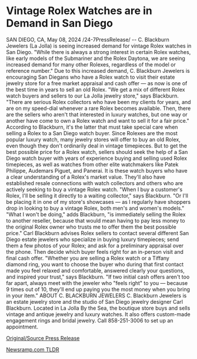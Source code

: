 # Vintage Rolex Watches are in Demand in San Diego

SAN DIEGO, CA, May 08, 2024 /24-7PressRelease/ -- C. Blackburn Jewelers (La Jolla) is seeing increased demand for vintage Rolex watches in San Diego. "While there is always a strong interest in certain Rolex watches, like early models of the Submariner and the Rolex Daytona, we are seeing increased demand for many other Rolexes, regardless of the model or reference number."  Due to this increased demand, C. Blackburn Jewelers is encouraging San Diegans who have a Rolex watch to visit their estate jewelry store for a free market appraisal and cash offer — as now is one of the best time in years to sell an old Rolex.  "We get a mix of different Rolex watch buyers and sellers to our La Jolla jewelry store," says Blackburn. "There are serious Rolex collectors who have been my clients for years, and are on my speed-dial whenever a rare Rolex becomes available. Then, there are the sellers who aren't that interested in luxury watches, but one way or another have come to own a Rolex watch and want to sell it for a fair price."  According to Blackburn, it's the latter that must take special care when selling a Rolex to a San Diego watch buyer. Since Rolexes are the most popular luxury watch, many jewelry stores will offer to buy an old Rolex, even though they don't ordinarily deal in vintage timepieces.   But to get the best possible price for a Rolex watch, sellers should seek the help of a San Diego watch buyer with years of experience buying and selling used Rolex timepieces, as well as watches from other elite watchmakers like Patek Philippe, Audemars Piguet, and Panerai.  It is these watch buyers who have a clear understanding of a Rolex's market value. They'll also have established resale connections with watch collectors and others who are actively seeking to buy a vintage Rolex watch.   "When I buy a customer's Rolex, I'll be selling it directly to a waiting collector," says Blackburn. "Or I'll be placing it in one of my store's showcases — as I regularly have shoppers drop in looking to buy a vintage Rolex, both men's and women's models."  "What I won't be doing," adds Blackburn, "is immediately selling the Rolex to another reseller, because that would mean having to pay less money to the original Rolex owner who trusts me to offer them the best possible price."  Carl Blackburn advises Rolex sellers to contact several different San Diego estate jewelers who specialize in buying luxury timepieces; send them a few photos of your Rolex; and ask for a preliminary appraisal over the phone. Then decide which buyer feels right for an in-person visit and final cash offer.  "Whether you are selling a Rolex watch or a Tiffany diamond ring, you want to choose the buyer who during that first contact made you feel relaxed and comfortable, answered clearly your questions, and inspired your trust," says Blackburn.   "If two initial cash offers aren't too far apart, always meet with the jeweler who "feels right" to you — because 9 times out of 10, they'll end up paying you the most money when you bring in your item."  ABOUT C. BLACKBURN JEWELERS  C. Blackburn Jewelers is an estate jewelry store and the studio of San Diego jewelry designer Carl Blackburn. Located in La Jolla By the Sea, the boutique store buys and sells vintage and antique jewelry and luxury watches. It also offers custom-made engagement rings and bridal jewelry. Call 858-251-3006 to set up an appointment. 

[Original/Source Press Release](https://www.24-7pressrelease.com/press-release/510701/vintage-rolex-watches-are-in-demand-in-san-diego) 

[Newsramp.com TLDR](https://newsramp.com/None) 